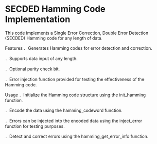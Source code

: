 # SECDED Hamming Code Implementation

This code implements a Single Error Correction, Double Error Detection (SECDED) Hamming code for any length of data.

Features
．Generates Hamming codes for error detection and correction.

．Supports data input of any length.

．Optional parity check bit.

．Error injection function provided for testing the effectiveness of the Hamming code.

Usage
．Initialize the Hamming code structure using the init_hamming function.

．Encode the data using the hamming_codeword function.

．Errors can be injected into the encoded data using the inject_error function for testing purposes.

．Detect and correct errors using the hamming_get_error_info function.
